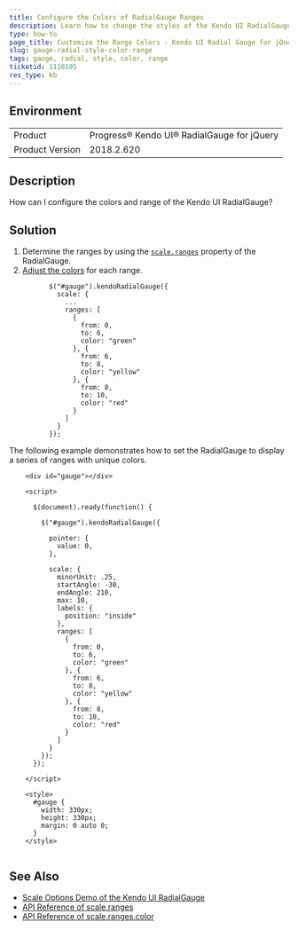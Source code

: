 ```yaml
---
title: Configure the Colors of RadialGauge Ranges
description: Learn how to change the styles of the Kendo UI RadialGauge range.
type: how-to
page_title: Customize the Range Colors - Kendo UI Radial Gauge for jQuery
slug: gauge-radial-style-color-range
tags: gauge, radial, style, color, range
ticketid: 1110105
res_type: kb
---
```


## Environment

<table>
 <tr>
  <td>Product</td>
  <td>Progress® Kendo UI® RadialGauge for jQuery</td>
 </tr>
 <tr>
  <td>Product Version</td>
  <td>2018.2.620</td>
 </tr>
</table>

## Description

How can I configure the colors and range of the Kendo UI RadialGauge?

## Solution

1. Determine the ranges by using the [`scale.ranges`](https://docs.telerik.com/kendo-ui/api/javascript/dataviz/ui/radialgauge/configuration/scale.ranges) property of the RadialGauge.
1. [Adjust the colors](https://docs.telerik.com/kendo-ui/api/javascript/dataviz/ui/radialgauge/configuration/scale.ranges#scale.ranges.color) for each range.

```
          $("#gauge").kendoRadialGauge({
            scale: {
              ...
              ranges: [
                {
                  from: 0,
                  to: 6,
                  color: "green"
                }, {
                  from: 6,
                  to: 8,
                  color: "yellow"
                }, {
                  from: 8,
                  to: 10,
                  color: "red"
                }
              ]
            }
          });
```

The following example demonstrates how to set the RadialGauge to display a series of ranges with unique colors.

```dojo
    <div id="gauge"></div>

    <script>

      $(document).ready(function() {

        $("#gauge").kendoRadialGauge({

          pointer: {
            value: 0,
          },

          scale: {
            minorUnit: .25,
            startAngle: -30,
            endAngle: 210,
            max: 10,
            labels: {
              position: "inside"
            },
            ranges: [
              {
                from: 0,
                to: 6,
                color: "green"
              }, {
                from: 6,
                to: 8,
                color: "yellow"
              }, {
                from: 8,
                to: 10,
                color: "red"
              }
            ]
          }
        });
      });

    </script>

    <style>
      #gauge {
        width: 330px;
        height: 330px;
        margin: 0 auto 0;
      }
    </style>


```

## See Also

* [Scale Options Demo of the Kendo UI RadialGauge](https://demos.telerik.com/kendo-ui/radial-gauge/scale-options)
* [API Reference of scale.ranges](https://docs.telerik.com/kendo-ui/api/javascript/dataviz/ui/radialgauge/configuration/scale.ranges)
* [API Reference of scale.ranges.color](https://docs.telerik.com/kendo-ui/api/javascript/dataviz/ui/radialgauge/configuration/scale.ranges#scale.ranges.color)
